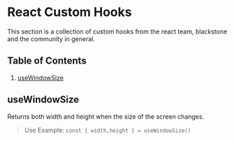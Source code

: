 # React Custom Hooks

This section is a collection of custom hooks from the react team, blackstone and the community in general. 

## Table of Contents

  1. [useWindowSize](#useWindowSize)

## useWindowSize

Returns both width and height when the size of the screen changes. 

> Use Example: 
> `const { width,height } = useWindowSize()`
